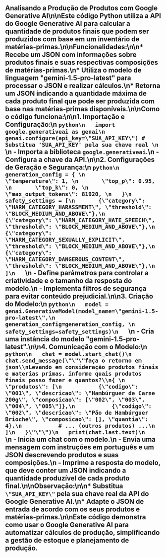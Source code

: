## Analisando a Produção de Produtos com Google Generative AI\n\nEste código Python utiliza a API do Google Generative AI para calcular a quantidade de produtos finais que podem ser produzidos com base em um inventário de matérias-primas.\n\n**Funcionalidades:**\n\n* Recebe um JSON com informações sobre produtos finais e suas respectivas composições de matérias-primas.\n* Utiliza o modelo de linguagem \"gemini-1.5-pro-latest\" para processar o JSON e realizar cálculos.\n* Retorna um JSON indicando a quantidade máxima de cada produto final que pode ser produzida com base nas matérias-primas disponíveis.\n\n**Como o código funciona:**\n\n1. **Importação e Configuração:**\n   ```python\n   import google.generativeai as genai\n   genai.configure(api_key=\"SUA_API_KEY\") # Substitua 'SUA_API_KEY' pela sua chave real \n   ```\n   - Importa a biblioteca `google.generativeai`.\n   - Configura a chave da API.\n\n2. **Configurações de Geração e Segurança:**\n   ```python\n   generation_config = { \n       \"temperature\": 1, \n       \"top_p\": 0.95, \n       \"top_k\": 0, \n       \"max_output_tokens\": 81920, \n   }\n   safety_settings = [\n       {\"category\": \"HARM_CATEGORY_HARASSMENT\", \"threshold\": \"BLOCK_MEDIUM_AND_ABOVE\"},\n       {\"category\": \"HARM_CATEGORY_HATE_SPEECH\", \"threshold\": \"BLOCK_MEDIUM_AND_ABOVE\"},\n       {\"category\": \"HARM_CATEGORY_SEXUALLY_EXPLICIT\", \"threshold\": \"BLOCK_MEDIUM_AND_ABOVE\"},\n       {\"category\": \"HARM_CATEGORY_DANGEROUS_CONTENT\", \"threshold\": \"BLOCK_MEDIUM_AND_ABOVE\"},\n   ]\n   ```\n   - Define parâmetros para controlar a criatividade e o tamanho da resposta do modelo.\n   - Implementa filtros de segurança para evitar conteúdo prejudicial.\n\n3. **Criação do Modelo:**\n   ```python\n   model = genai.GenerativeModel(model_name=\"gemini-1.5-pro-latest\",\n       generation_config=generation_config, \n       safety_settings=safety_settings)\n   ```\n   - Cria uma instância do modelo \"gemini-1.5-pro-latest\".\n\n4. **Comunicação com o Modelo:**\n   ```python\n   chat = model.start_chat()\n   chat.send_message(\"\"\"faça o retorno em json\\nLevando em consideração produtos finais e materias primas, informe quais produtos finais posso fazer e quantos?\\n{ \n       \"produtos\": [\n           {\"codigo\": \"001\", \"descricao\": \"Hambúrguer de Carne 200g\", \"composicao\": [\"002\", \"003\", \"004\", \"005\"]},\n           {\"codigo\": \"002\", \"descricao\": \"Pão de Hambúrguer Brioche\", \"composicao\": [], \"quantia\": 4},\n           # ... (outros produtos) ...\n       ]\n   }\"\"\")\n   print(chat.last.text)\n   ```\n   - Inicia um chat com o modelo.\n   - Envia uma mensagem com instruções em português e um JSON descrevendo produtos e suas composições.\n   - Imprime a resposta do modelo, que deve conter um JSON indicando a quantidade produzível de cada produto final.\n\n**Observação:**\n\n* Substitua `\"SUA_API_KEY\"` pela sua chave real da API do Google Generative AI.\n* Adapte o JSON de entrada de acordo com os seus produtos e matérias-primas.\n\nEste código demonstra como usar o Google Generative AI para automatizar cálculos de produção, simplificando a gestão de estoque e planejamento de produção.
